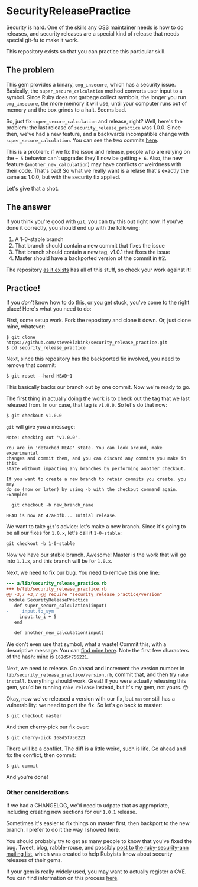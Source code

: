 # SecurityReleasePractice

Security is hard. One of the skills any OSS maintainer needs is how to do
releases, and security releases are a special kind of release that needs
special git-fu to make it work.

This repository exists so that you can practice this particular skill.

## The problem

This gem provides a binary, `omg_insecure`, which has a security issue.
Basically, the `super_secure_calculation` method converts user input to a
symbol. Since Ruby does not garbage collect symbols, the longer you run
`omg_insecure`, the more memory it will use, until your computer runs out of
memory and the box grinds to a halt. Seems bad.

So, just fix `super_secure_calculation` and release, right? Well, here's the
problem: the last release of `security_release_practice` was 1.0.0. Since
then, we've had a new feature, and a backwards incompatible change with
`super_secure_calculation`. You can see the two commits
[here](https://github.com/steveklabnik/security_release_practice/compare/v1.0.0...master).

This is a problem: if we fix the issue and release, people who are relying on
the `+ 5` behavior can't upgrade: they'll now be getting `+ 6`. Also, the new
feature (`another_new_calculation`) may have conflicts or weirdness with their
code. That's bad! So what we really want is a relase that's exactly the
same as 1.0.0, but with the security fix applied.

Let's give that a shot.

## The answer

If you think you're good with `git`, you can try this out right now. If you've
done it correctly, you should end up with the following:

1. A 1-0-stable branch
2. That branch should contain a new commit that fixes the issue
3. That branch should contain a new tag, v1.0.1 that fixes the issue
4. Master should have a backported version of the commit in #2.

The repository [as it
exists](https://github.com/steveklabnik/security_release_practice) has all of
this stuff, so check your work against it!

## Practice!

If you _don't_ know how to do this, or you get stuck, you've come to the
right place! Here's what you need to do:

First, some setup work. Fork the repository and clone it down. Or, just clone
mine, whatever:

```
$ git clone https://github.com/steveklabink/security_release_practice.git
$ cd security_release_practice
```

Next, since this repository has the backported fix involved, you need
to remove that commit:

```
$ git reset --hard HEAD~1
```

This basically backs our branch out by one commit. Now we're ready to go.

The first thing in actually doing the work is to check out the tag that
we last released from. In our case, that tag is `v1.0.0`. So let's do that
now:

```
$ git checkout v1.0.0
```

`git` will give you a message:

```
Note: checking out 'v1.0.0'.

You are in 'detached HEAD' state. You can look around, make experimental
changes and commit them, and you can discard any commits you make in this
state without impacting any branches by performing another checkout.

If you want to create a new branch to retain commits you create, you may
do so (now or later) by using -b with the checkout command again. Example:

  git checkout -b new_branch_name

HEAD is now at 47a8bfb... Initial release.
```

We want to take `git`'s advice: let's make a new branch. Since it's going to
be all our fixes for `1.0.x`, let's call it `1-0-stable`:

```
git checkout -b 1-0-stable
```

Now we have our stable branch. Awesome! Master is the work that will go into
`1.1.x`, and this branch will be for `1.0.x`.

Next, we need to fix our bug. You need to remove this one line:

```diff
--- a/lib/security_release_practice.rb
+++ b/lib/security_release_practice.rb
@@ -3,7 +3,7 @@ require "security_release_practice/version"
 module SecurityReleasePractice
   def super_secure_calculation(input)
-     input.to_sym
     input.to_i + 5
   end

   def another_new_calculation(input)
```

We don't even use that symbol, what a waste! Commit this, with a descriptive
message. You can [find mine here](https://github.com/steveklabnik/security_release_practice/commit/168d5f756221ed43b0c67569ac82429f0b391504).
Note the first few characters of the hash: mine is `168d5f756221`.

Next, we need to release. Go ahead and increment the version number in
`lib/security_release_practice/version.rb`, commit that, and then try
`rake install`. Everything should work. Great! If you were actually releasing
this gem, you'd be running `rake release` instead, but it's my gem, not
yours. 😗

Okay, now we've released a version with our fix, but `master` still has a
vulnerability: we need to port the fix. So let's go back to master:

```
$ git checkout master
```

And then cherry-pick our fix over:

```
$ git cherry-pick 168d5f756221
```

There will be a conflict. The diff is a little weird, such is life. Go ahead
and fix the conflict, then commit:

```
$ git commit
```

And you're done!

### Other considerations

If we had a CHANGELOG, we'd need to udpate that as appropriate, including
creating new sections for our `1.0.1` release.

Sometimes it's easier to fix things on master first, then backport to the new
branch. I prefer to do it the way I showed here.

You should probably try to get as many people to know that you've fixed the
bug. Tweet, blog, rabble-rouse, and possibly [post to the ruby-security-ann
mailing list](https://groups.google.com/forum/#!forum/ruby-security-ann), which
was created to help Rubyists know about security releases of their gems.

If your gem is really widely used, you may want to actually register a CVE.
You can find information on this process [here](https://groups.google.com/forum/#!forum/ruby-security-ann).
